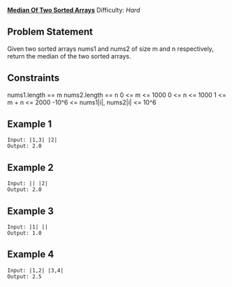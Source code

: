[**Median Of Two Sorted Arrays**](https://leetcode.com/problems/median-of-two-sorted-arrays/)
Difficulty: *Hard*

## Problem Statement
Given two sorted arrays nums1 and nums2 of size m and n respectively, return the median of the two sorted arrays.

## Constraints
nums1.length == m
nums2.length == n
0 <= m <= 1000
0 <= n <= 1000
1 <= m + n <= 2000
-10^6 <= nums1|i|, nums2|i| <= 10^6

## Example 1
```
Input: |1,3| |2|
Output: 2.0
```

## Example 2
```
Input: || |2|
Output: 2.0
```

## Example 3
```
Input: |1| ||
Output: 1.0
```

## Example 4
```
Input: |1,2| |3,4|
Output: 2.5
```

